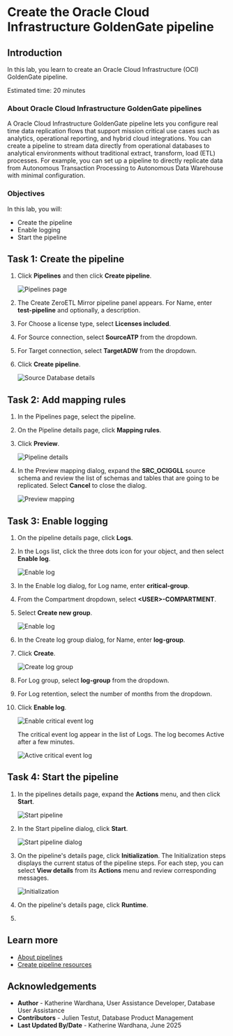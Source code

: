 # Create the Oracle Cloud Infrastructure GoldenGate pipeline

## Introduction

In this lab, you learn to create an Oracle Cloud Infrastructure (OCI) GoldenGate pipeline.

Estimated time: 20 minutes

### About Oracle Cloud Infrastructure GoldenGate pipelines

A Oracle Cloud Infrastructure GoldenGate pipeline lets you configure real time data replication flows that support mission critical use cases such as analytics, operational reporting, and hybrid cloud integrations. You can create a pipeline to stream data directly from operational databases to analytical environments without traditional extract, transform, load (ETL) processes. For example, you can set up a pipeline to directly replicate data from Autonomous Transaction Processing to Autonomous Data Warehouse with minimal configuration.

### Objectives

In this lab, you will:
* Create the pipeline
* Enable logging
* Start the pipeline

## Task 1: Create the pipeline

1. Click **Pipelines** and then click **Create pipeline**.

    ![Pipelines page](./images/01-01-create-pipeline.png)

2.  The Create ZeroETL Mirror pipeline panel appears. For Name, enter **test-pipeline** and optionally, a description.

3.  For Choose a license type, select **Licenses included**.

4.  For Source connection, select **SourceATP** from the dropdown.

5.  For Target connection, select **TargetADW** from the dropdown.

6. Click **Create pipeline**.

    ![Source Database details](./images/01-06-create-pipeline.png)

## Task 2: Add mapping rules

1. In the Pipelines page, select the pipeline.

2. On the Pipeline details page, click **Mapping rules**.

3. Click **Preview**.

    ![Pipeline details](./images/02-03-pipeline-details.png)

4. In the Preview mapping dialog, expand the **SRC_OCIGGLL** source schema and review the list of schemas and tables that are going to be replicated. Select **Cancel** to close the dialog.

    ![Preview mapping](./images/02-04-preview-mapping.png)

## Task 3: Enable logging

1. On the pipeline details page, click **Logs**.

2. In the Logs list, click the three dots icon for your object, and then select **Enable log**.

    ![Enable log](./images/03-02-click-enable-log.png)

3. In the Enable log dialog, for Log name, enter **critical-group**.

4. From the Compartment dropdown, select **&lt;USER&gt;-COMPARTMENT**.

5. Select **Create new group**.

    ![Enable log](./images/03-05-enable-log.png)

6. In the Create log group dialog, for Name, enter **log-group**.

7. Click **Create**.

    ![Create log group](./images/03-07-creat-log-group.png)

8. For Log group, select **log-group** from the dropdown.

9. For Log retention, select the number of months from the dropdown.

10. Click **Enable log**.

    ![Enable critical event log](./images/03-10-enable-crit-ev-log-group.png)

    The critical event log appear in the list of Logs. The log becomes Active after a few minutes.

    ![Active critical event log](./images/03-11-active-crit-ev-log-group.png)

## Task 4: Start the pipeline

1. In the pipelines details page, expand the **Actions** menu, and then click **Start**.

    ![Start pipeline](./images/04-01-start-pipeline.png)

2. In the Start pipeline dialog, click **Start**.

    ![Start pipeline dialog](./images/04-02-start-pipeline-dialog.png)

3. On the pipeline's details page, click **Initialization**. The Initialization steps displays the current status of the pipeline steps. For each step, you can select **View details** from its **Actions** menu and review corresponding messages.

    ![Initialization](./images/04-03-initialization.png)

4. On the pipeline's details page, click **Runtime**. 

5. 

## Learn more

* [About pipelines](https://docs.oracle.com/en/cloud/paas/goldengate-service/jppjs/)
* [Create pipeline resources](https://docs.oracle.com/en/cloud/paas/goldengate-service/crylk/)

## Acknowledgements
* **Author** - Katherine Wardhana, User Assistance Developer, Database User Assistance
* **Contributors** -  Julien Testut, Database Product Management
* **Last Updated By/Date** - Katherine Wardhana, June 2025